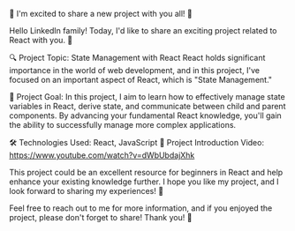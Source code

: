 🚀 I'm excited to share a new project with you all! 🚀

Hello LinkedIn family! Today, I'd like to share an exciting project related to React with you. 🌟

🔍 Project Topic: State Management with React
React holds significant importance in the world of web development, and in this project, I've focused on an important aspect of React, which is "State Management."

🎯 Project Goal: In this project, I aim to learn how to effectively manage state variables in React, derive state, and communicate between child and parent components. By advancing your fundamental React knowledge, you'll gain the ability to successfully manage more complex applications.

🛠️ Technologies Used: React, JavaScript
🎥 Project Introduction Video: https://www.youtube.com/watch?v=dWbUbdajXhk

This project could be an excellent resource for beginners in React and help enhance your existing knowledge further. I hope you like my project, and I look forward to sharing my experiences! 🌟

Feel free to reach out to me for more information, and if you enjoyed the project, please don't forget to share! Thank you! 🚀
